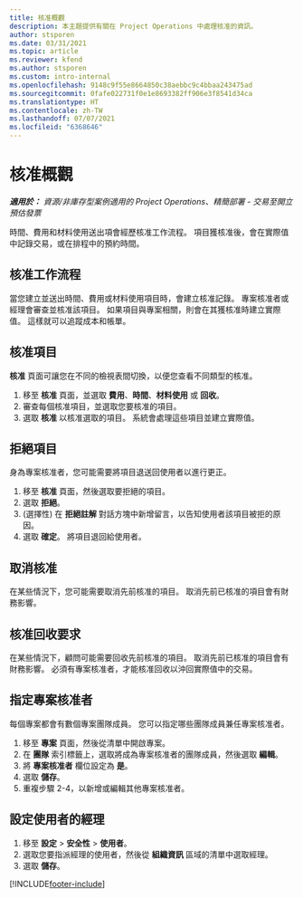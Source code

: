 ```yaml
---
title: 核准概觀
description: 本主題提供有關在 Project Operations 中處理核准的資訊。
author: stsporen
ms.date: 03/31/2021
ms.topic: article
ms.reviewer: kfend
ms.author: stsporen
ms.custom: intro-internal
ms.openlocfilehash: 9148c9f55e8664850c38aebbc9c4bbaa243475ad
ms.sourcegitcommit: 0fafe022731f0e1e8693382ff906e3f8541d34ca
ms.translationtype: HT
ms.contentlocale: zh-TW
ms.lasthandoff: 07/07/2021
ms.locfileid: "6368646"
---
```

# <a name="approvals-overview"></a>核准概觀

_**適用於：** 資源/非庫存型案例適用的 Project Operations、精簡部署 - 交易至開立預估發票_

時間、費用和材料使用送出項會經歷核准工作流程。 項目獲核准後，會在實際值中記錄交易，或在排程中的預約時間。

## <a name="approvals-workflow"></a>核准工作流程
當您建立並送出時間、費用或材料使用項目時，會建立核准記錄。 專案核准者或經理會審查並核准該項目。 如果項目與專案相關，則會在其獲核准時建立實際值。 這樣就可以追蹤成本和帳單。

## <a name="approve-an-entry"></a>核准項目
**核准** 頁面可讓您在不同的檢視表間切換，以便您查看不同類型的核准。
  
1. 移至 **核准** 頁面，並選取 **費用**、**時間**、**材料使用** 或 **回收**。
2. 審查每個核准項目，並選取您要核准的項目。
3. 選取 **核准** 以核准選取的項目。
系統會處理這些項目並建立實際值。

## <a name="reject-an-entry"></a>拒絕項目
身為專案核准者，您可能需要將項目退送回使用者以進行更正。
  
1. 移至 **核准** 頁面，然後選取要拒絕的項目。 
2. 選取 **拒絕**。
3. (選擇性) 在 **拒絕註解** 對話方塊中新增留言，以告知使用者該項目被拒的原因。
4. 選取 **確定**。 將項目退回給使用者。
  
## <a name="cancel-approval"></a>取消核准
在某些情況下，您可能需要取消先前核准的項目。 取消先前已核准的項目會有財務影響。 

## <a name="approving-recall-requests"></a>核准回收要求
在某些情況下，顧問可能需要回收先前核准的項目。 取消先前已核准的項目會有財務影響。 必須有專案核准者，才能核准回收以沖回實際值中的交易。

## <a name="specify-project-approvers"></a>指定專案核准者
每個專案都會有數個專案團隊成員。 您可以指定哪些團隊成員兼任專案核准者。

1. 移至 **專案** 頁面，然後從清單中開啟專案。
2. 在 **團隊** 索引標籤上，選取將成為專案核准者的團隊成員，然後選取 **編輯**。
3. 將 **專案核准者** 欄位設定為 **是**。
4. 選取 **儲存**。
5. 重複步驟 2-4，以新增或編輯其他專案核准者。

## <a name="configure-the-users-manager"></a>設定使用者的經理

1. 移至 **設定** > **安全性** > **使用者**。
2. 選取您要指派經理的使用者，然後從 **組織資訊** 區域的清單中選取經理。 
3. 選取 **儲存**。




[!INCLUDE[footer-include](../includes/footer-banner.md)]

